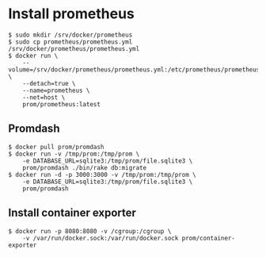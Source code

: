 # Install prometheus

    $ sudo mkdir /srv/docker/prometheus
    $ sudo cp prometheus/prometheus.yml /srv/docker/prometheus/prometheus.yml
    $ docker run \
        --volume=/srv/docker/prometheus/prometheus.yml:/etc/prometheus/prometheus.yml \
        --detach=true \
        --name=prometheus \
        --net=host \
        prom/prometheus:latest

## Promdash

    $ docker pull prom/promdash
    $ docker run -v /tmp/prom:/tmp/prom \
        -e DATABASE_URL=sqlite3:/tmp/prom/file.sqlite3 \
        prom/promdash ./bin/rake db:migrate
    $ docker run -d -p 3000:3000 -v /tmp/prom:/tmp/prom \
        -e DATABASE_URL=sqlite3:/tmp/prom/file.sqlite3 \
        prom/promdash

## Install container exporter

    $ docker run -p 8080:8080 -v /cgroup:/cgroup \
        -v /var/run/docker.sock:/var/run/docker.sock prom/container-exporter
